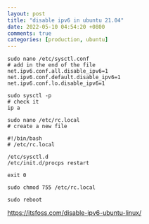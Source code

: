 ```yaml
---
layout: post
title: "disable ipv6 in ubuntu 21.04"
date: 2022-05-10 04:54:20 +0800
comments: true
categories: [production, ubuntu]
---
```



```
sudo nano /etc/sysctl.conf
# add in the end of the file
net.ipv6.conf.all.disable_ipv6=1
net.ipv6.conf.default.disable_ipv6=1
net.ipv6.conf.lo.disable_ipv6=1
```

```
sudo sysctl -p
# check it 
ip a
```


```
sudo nano /etc/rc.local
# create a new file

#!/bin/bash
# /etc/rc.local

/etc/sysctl.d
/etc/init.d/procps restart

exit 0
```

```
sudo chmod 755 /etc/rc.local

sudo reboot
```

https://itsfoss.com/disable-ipv6-ubuntu-linux/